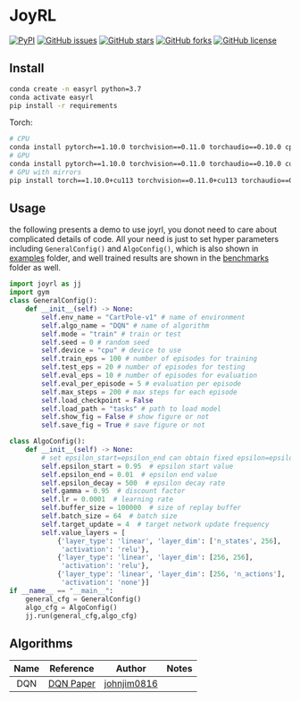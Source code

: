 # JoyRL

[![PyPI](https://img.shields.io/pypi/v/joyrl)](https://pypi.org/project/joyrl/)  [![GitHub issues](https://img.shields.io/github/issues/datawhalechina/joyrl)](https://github.com/datawhalechina/joyrl/issues) [![GitHub stars](https://img.shields.io/github/stars/datawhalechina/joyrl)](https://github.com/datawhalechina/joyrl/stargazers) [![GitHub forks](https://img.shields.io/github/forks/datawhalechina/joyrl)](https://github.com/datawhalechina/joyrl/network) [![GitHub license](https://img.shields.io/github/license/datawhalechina/joyrl)](https://github.com/datawhalechina/joyrl/blob/master/LICENSE)

## Install

```bash
conda create -n easyrl python=3.7
conda activate easyrl
pip install -r requirements
```
Torch:

```bash
# CPU
conda install pytorch==1.10.0 torchvision==0.11.0 torchaudio==0.10.0 cpuonly -c pytorch
# GPU
conda install pytorch==1.10.0 torchvision==0.11.0 torchaudio==0.10.0 cudatoolkit=11.3 -c pytorch -c conda-forge
# GPU with mirrors
pip install torch==1.10.0+cu113 torchvision==0.11.0+cu113 torchaudio==0.10.0 --extra-index-url https://download.pytorch.org/whl/cu113
```
## Usage
the following presents a demo to use joyrl, you donot need to care about complicated details of code. All your need is just to set hyper parameters including `GeneralConfig()` and `AlgoConfig()`, which is also shown in [examples](./examples/) folder, and well trained results are shown in the [benchmarks](./benchmarks/) folder as well.
```python
import joyrl as jj
import gym
class GeneralConfig():
    def __init__(self) -> None:
        self.env_name = "CartPole-v1" # name of environment
        self.algo_name = "DQN" # name of algorithm
        self.mode = "train" # train or test
        self.seed = 0 # random seed
        self.device = "cpu" # device to use
        self.train_eps = 100 # number of episodes for training
        self.test_eps = 20 # number of episodes for testing
        self.eval_eps = 10 # number of episodes for evaluation
        self.eval_per_episode = 5 # evaluation per episode
        self.max_steps = 200 # max steps for each episode
        self.load_checkpoint = False
        self.load_path = "tasks" # path to load model
        self.show_fig = False # show figure or not
        self.save_fig = True # save figure or not

class AlgoConfig():
    def __init__(self) -> None:
        # set epsilon_start=epsilon_end can obtain fixed epsilon=epsilon_end
        self.epsilon_start = 0.95  # epsilon start value
        self.epsilon_end = 0.01  # epsilon end value
        self.epsilon_decay = 500  # epsilon decay rate
        self.gamma = 0.95  # discount factor
        self.lr = 0.0001  # learning rate
        self.buffer_size = 100000  # size of replay buffer
        self.batch_size = 64  # batch size
        self.target_update = 4  # target network update frequency
        self.value_layers = [
            {'layer_type': 'linear', 'layer_dim': ['n_states', 256],
             'activation': 'relu'},
            {'layer_type': 'linear', 'layer_dim': [256, 256],
             'activation': 'relu'},
            {'layer_type': 'linear', 'layer_dim': [256, 'n_actions'],
             'activation': 'none'}]
if __name__ == "__main__":
    general_cfg = GeneralConfig()
    algo_cfg = AlgoConfig()
    jj.run(general_cfg,algo_cfg)
```

## Algorithms

|       Name       |                          Reference                           |                    Author                     | Notes |
| :--------------: | :----------------------------------------------------------: | :-------------------------------------------: | :---: |
| DQN | [DQN Paper](https://www.cs.toronto.edu/~vmnih/docs/dqn.pdf) | [johnjim0816](https://github.com/johnjim0816) |       |